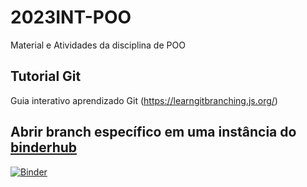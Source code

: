 # 2023INT-POO
Material e Atividades da disciplina de POO 

## Tutorial Git

Guia interativo aprendizado Git (https://learngitbranching.js.org/) 

## Abrir branch específico em uma instância do [binderhub](https://github.com/jupyterhub/binderhub)

[![Binder](https://mybinder.org/badge_logo.svg)](https://mybinder.org/v2/gh/bellincanta/INT-POO2023/HEAD)